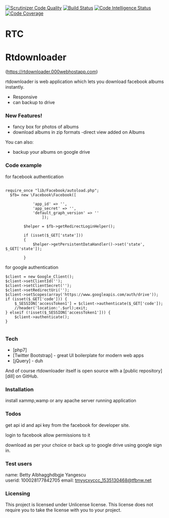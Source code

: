 [![Scrutinizer Code Quality](https://scrutinizer-ci.com/g/manishnm/rtc1/badges/quality-score.png?b=master)](https://scrutinizer-ci.com/g/manishnm/rtc1/?branch=master)
[![Build Status](https://scrutinizer-ci.com/g/manishnm/rtc1/badges/build.png?b=master)](https://scrutinizer-ci.com/g/manishnm/rtc1/build-status/master)
[![Code Intelligence Status](https://scrutinizer-ci.com/g/manishnm/rtc1/badges/code-intelligence.svg?b=master)](https://scrutinizer-ci.com/code-intelligence)
[![Code Coverage](https://scrutinizer-ci.com/g/manishnm/Facebook_Challenge/badges/coverage.png?b=master)](https://scrutinizer-ci.com/g/manishnm/Facebook_Challenge/?branch=master)
# RTC
# Rtdownloader

(https://rtdownloader.000webhostapp.com)

rtdownloader is web application which lets you download facebook albums instantly.

  - Responsive
  - can backup to drive
  

### New Features!

  - fancy box for photos of albums
  - download albums in zip formats
  -direct view added on Albums


You can also:
  - backup your albums on google drive

### Code example
for facebook authentication
```

require_once "lib/Facebook/autoload.php";
  $fb= new \Facebook\Facebook([
			 
			'app_id' => '',
			'app_secret' => '',
			'default_graph_version' => ''
				]);
		
		$helper = $fb->getRedirectLoginHelper();
		
		if (isset($_GET['state']))
		{ 
		    $helper->getPersistentDataHandler()->set('state', $_GET['state']);
		    
		}
```

for google authentication

```
$client = new Google_Client();
$client->setClientId('');
$client->setClientSecret('');
$client->setRedirectUri('');
$client->setScopes(array('https://www.googleapis.com/auth/drive'));
if (isset($_GET['code'])) {
    $_SESSION['accessToken1'] = $client->authenticate($_GET['code']);
    //header('location:'.$url);exit;
} elseif (!isset($_SESSION['accessToken1'])) {
    $client->authenticate();
}
 
```


### Tech

* [php7]
* [Twitter Bootstrap] - great UI boilerplate for modern web apps
* [jQuery] - duh

And of course rtdownloader itself is open source with a [public repository][dill]
 on GitHub.

### Installation
install xammp,wamp or any apache server running application

### Todos
 get api id and api key from the facebook for developer site.
 
 login to facebook allow permissions to it 
 
download as per your choice
or 
back up to google drive using google sign in.
   
 ### Test users
name: Betty Albhagghdbgje Yangescu	
userid: 100028177842705	
email: tmyycxyccc_1535130468@tfbnw.net
### Licensing
This project is licensed under Unlicense license. This license does not require you to take the license with you to your project.



